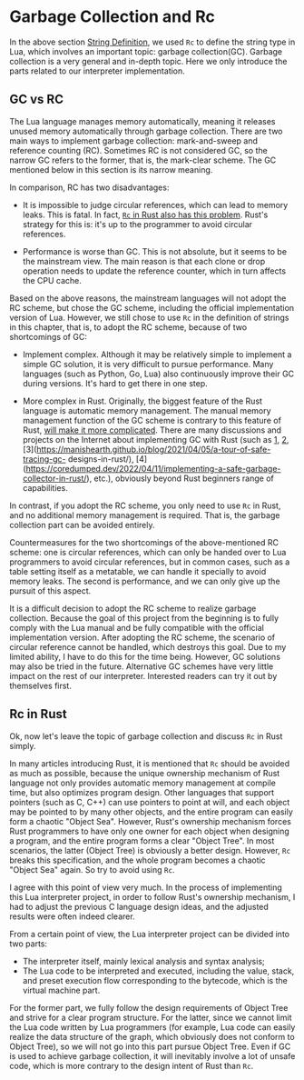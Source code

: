 # Garbage Collection and Rc

In the above section [String Definition](./ch03-01.string_type.md), we used `Rc` to define the string type in Lua, which involves an important topic: garbage collection(GC). Garbage collection is a very general and in-depth topic. Here we only introduce the parts related to our interpreter implementation.

## GC vs RC

The Lua language manages memory automatically, meaning it releases unused memory automatically through garbage collection. There are two main ways to implement garbage collection: mark-and-sweep and reference counting (RC). Sometimes RC is not considered GC, so the narrow GC refers to the former, that is, the mark-clear scheme. The GC mentioned below in this section is its narrow meaning.

In comparison, RC has two disadvantages:

- It is impossible to judge circular references, which can lead to memory leaks. This is fatal. In fact, [`Rc` in Rust also has this problem](https://doc.rust-lang.org/stable/book/ch15-06-reference-cycles.html). Rust's strategy for this is: it's up to the programmer to avoid circular references.

- Performance is worse than GC. This is not absolute, but it seems to be the mainstream view. The main reason is that each clone or drop operation needs to update the reference counter, which in turn affects the CPU cache.

Based on the above reasons, the mainstream languages will not adopt the RC scheme, but chose the GC scheme, including the official implementation version of Lua. However, we still chose to use `Rc` in the definition of strings in this chapter, that is, to adopt the RC scheme, because of two shortcomings of GC:

- Implement complex. Although it may be relatively simple to implement a simple GC solution, it is very difficult to pursue performance. Many languages (such as Python, Go, Lua) also continuously improve their GC during versions. It's hard to get there in one step.

- More complex in Rust. Originally, the biggest feature of the Rust language is automatic memory management. The manual memory management function of the GC scheme is contrary to this feature of Rust, [will make it more complicated](https://zackoverflow.dev/writing/unsafe-rust-vs-zig/). There are many discussions and projects on the Internet about implementing GC with Rust (such as [1](https://manishearth.github.io/blog/2015/09/01/designing-a-gc-in-rust/), [2](https://crates.io/crates/gc), [3](https://manishearth.github.io/blog/2021/04/05/a-tour-of-safe-tracing-gc- designs-in-rust/), [4] (https://coredumped.dev/2022/04/11/implementing-a-safe-garbage-collector-in-rust/), etc.), obviously beyond Rust beginners range of capabilities.

In contrast, if you adopt the RC scheme, you only need to use `Rc` in Rust, and no additional memory management is required. That is, the garbage collection part can be avoided entirely.

Countermeasures for the two shortcomings of the above-mentioned RC scheme: one is circular references, which can only be handed over to Lua programmers to avoid circular references, but in common cases, such as a table setting itself as a metatable, we can handle it specially to avoid memory leaks. The second is performance, and we can only give up the pursuit of this aspect.

It is a difficult decision to adopt the RC scheme to realize garbage collection. Because the goal of this project from the beginning is to fully comply with the Lua manual and be fully compatible with the official implementation version. After adopting the RC scheme, the scenario of circular reference cannot be handled, which destroys this goal. Due to my limited ability, I have to do this for the time being. However, GC solutions may also be tried in the future. Alternative GC schemes have very little impact on the rest of our interpreter. Interested readers can try it out by themselves first.

## Rc in Rust

Ok, now let's leave the topic of garbage collection and discuss `Rc` in Rust simply.

In many articles introducing Rust, it is mentioned that `Rc` should be avoided as much as possible, because the unique ownership mechanism of Rust language not only provides automatic memory management at compile time, but also optimizes program design. Other languages that support pointers (such as C, C++) can use pointers to point at will, and each object may be pointed to by many other objects, and the entire program can easily form a chaotic "Object Sea". However, Rust's ownership mechanism forces Rust programmers to have only one owner for each object when designing a program, and the entire program forms a clear "Object Tree". In most scenarios, the latter (Object Tree) is obviously a better design. However, `Rc` breaks this specification, and the whole program becomes a chaotic "Object Sea" again. So try to avoid using `Rc`.

I agree with this point of view very much. In the process of implementing this Lua interpreter project, in order to follow Rust's ownership mechanism, I had to adjust the previous C language design ideas, and the adjusted results were often indeed clearer.

From a certain point of view, the Lua interpreter project can be divided into two parts:

- The interpreter itself, mainly lexical analysis and syntax analysis;
- The Lua code to be interpreted and executed, including the value, stack, and preset execution flow corresponding to the bytecode, which is the virtual machine part.

For the former part, we fully follow the design requirements of Object Tree and strive for a clear program structure. For the latter, since we cannot limit the Lua code written by Lua programmers (for example, Lua code can easily realize the data structure of the graph, which obviously does not conform to Object Tree), so we will not go into this part pursue Object Tree. Even if GC is used to achieve garbage collection, it will inevitably involve a lot of unsafe code, which is more contrary to the design intent of Rust than `Rc`.